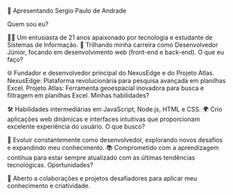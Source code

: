 🌟 Apresentando Sergio Paulo de Andrade

Quem sou eu?

👨‍💻 Um entusiasta de 21 anos apaixonado por tecnologia e estudante de Sistemas de Informação.
🚀 Trilhando minha carreira como Desenvolvedor Júnior, focando em desenvolvimento web (front-end e back-end).
O que eu faço?

🌐 Fundador e desenvolvedor principal do NexusEdge e do Projeto Atlas.
NexusEdge: Plataforma revolucionária para pesquisa avançada em planilhas Excel.
Projeto Atlas: Ferramenta geoespacial inovadora para busca e filtragem em planilhas Excel.
Minhas habilidades?

🛠️ Habilidades intermediárias em JavaScript, Node.js, HTML e CSS.
🌍 Crio aplicações web dinâmicas e interfaces intuitivas que proporcionam excelente experiência do usuário.
O que busco?

💼 Evoluir constantemente como desenvolvedor, explorando novos desafios e expandindo meu conhecimento.
📚 Comprometido com a aprendizagem contínua para estar sempre atualizado com as últimas tendências tecnológicas.
Oportunidades?

🌟 Aberto a colaborações e projetos desafiadores para aplicar meu conhecimento e criatividade.
